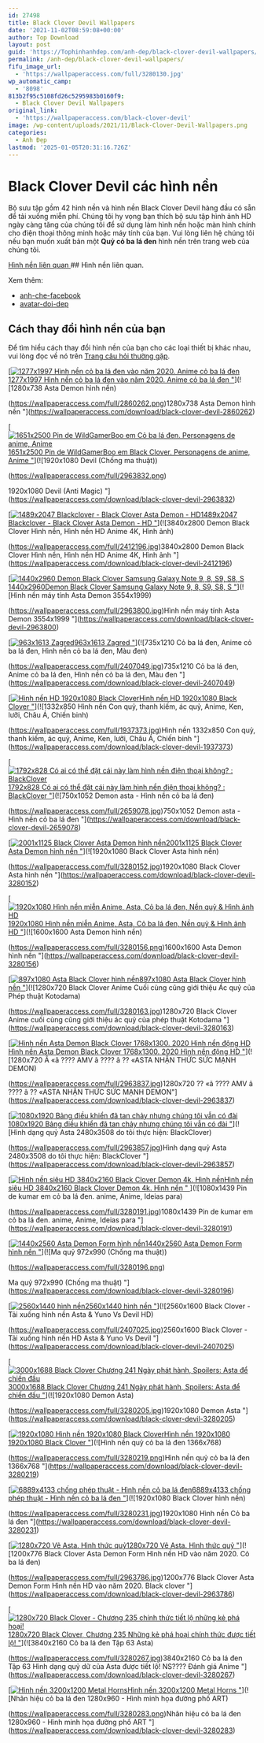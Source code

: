 ```yaml
---
id: 27498
title: Black Clover Devil Wallpapers
date: '2021-11-02T08:59:08+00:00'
author: Top Download
layout: post
guid: 'https://Tophinhanhdep.com/anh-dep/black-clover-devil-wallpapers/'
permalink: /anh-dep/black-clover-devil-wallpapers/
fifu_image_url:
  - 'https://wallpaperaccess.com/full/3280130.jpg'
wp_automatic_camp:
  - '8098'
813b2f95c5108fd26c5295983b0160f9:
  - Black Clover Devil Wallpapers
original_link:
  - 'https://wallpaperaccess.com/black-clover-devil'
image: /wp-content/uploads/2021/11/Black-Clover-Devil-Wallpapers.png
categories:
  - Ảnh Đẹp
lastmod: '2025-01-05T20:31:16.726Z'
---
```

# Black Clover Devil các hình nền

Bộ sưu tập gồm 42 hình nền và hình nền Black Clover Devil hàng đầu có sẵn để tải xuống miễn phí. Chúng tôi hy vọng bạn thích bộ sưu tập hình ảnh HD ngày càng tăng của chúng tôi để sử dụng làm hình nền hoặc màn hình chính cho điện thoại thông minh hoặc máy tính của bạn. Vui lòng liên hệ chúng tôi nếu bạn muốn xuất bản một **Quỷ cỏ ba lá đen** hình nền trên trang web của chúng tôi.

[Hình nền liên quan ](#related) ## Hình nền liên quan.

   
 Xem thêm:

   
- [anh-che-facebook](https://tophinhanhdep.com/anh-che/anh-che-facebook/)
- [avatar-doi-dep](https://tophinhanhdep.com/anh-avatar/avatar-doi-dep/)

## Cách thay đổi hình nền của bạn

Để tìm hiểu cách thay đổi hình nền của bạn cho các loại thiết bị khác nhau, vui lòng đọc về nó trên [Trang câu hỏi thường gặp](https://tophinhanhdep.com/faq/).

  
[[![1277x1997 Hình nền cỏ ba lá đen vào năm 2020. Anime cỏ ba lá đen](https://wallpaperaccess.com/full/3280130.jpg)1277x1997 Hình nền cỏ ba lá đen vào năm 2020. Anime cỏ ba lá đen "](https://wallpaperaccess.com/download/black-clover-devil-3280130)](![1280x738 Asta Demon hình nền)

(https://wallpaperaccess.com/full/2860262.png)1280x738 Asta Demon hình nền "](https://wallpaperaccess.com/download/black-clover-devil-2860262)

[[![1651x2500 Pin de WildGamerBoo em Cỏ ba lá đen.  Personagens de anime, Anime](https://wallpaperaccess.com/full/3280133.jpg)1651x2500 Pin de WildGamerBoo em Black Clover. Personagens de anime, Anime "](https://wallpaperaccess.com/download/black-clover-devil-3280133)](![1920x1080 Devil (Chống ma thuật))

(https://wallpaperaccess.com/full/2963832.png)

1920x1080 Devil (Anti Magic) "](https://wallpaperaccess.com/download/black-clover-devil-2963832)

[[![1489x2047 Blackclover - Black Clover Asta Demon - HD](https://wallpaperaccess.com/full/1937359.jpg)1489x2047 Blackclover - Black Clover Asta Demon - HD "](https://wallpaperaccess.com/download/black-clover-devil-1937359)](![3840x2800 Demon Black Clover Hình nền, Hình nền HD Anime 4K, Hình ảnh)

(https://wallpaperaccess.com/full/2412196.jpg)3840x2800 Demon Black Clover Hình nền, Hình nền HD Anime 4K, Hình ảnh "](https://wallpaperaccess.com/download/black-clover-devil-2412196)

[[![1440x2960 ​​Demon Black Clover Samsung Galaxy Note 9, 8, S9, S8, S](https://wallpaperaccess.com/full/2860256.jpg)1440x2960 ​​Demon Black Clover Samsung Galaxy Note 9, 8, S9, S8, S "](https://wallpaperaccess.com/download/black-clover-devil-2860256)](![Hình nền máy tính Asta Demon 3554x1999)

(https://wallpaperaccess.com/full/2963800.jpg)Hình nền máy tính Asta Demon 3554x1999 "](https://wallpaperaccess.com/download/black-clover-devil-2963800)

[[![963x1613 Zagred](https://wallpaperaccess.com/full/3280140.png)963x1613 Zagred "](https://wallpaperaccess.com/download/black-clover-devil-3280140)](![735x1210 Cỏ ba lá đen, Anime cỏ ba lá đen, Hình nền cỏ ba lá đen, Màu đen)

(https://wallpaperaccess.com/full/2407049.jpg)735x1210 Cỏ ba lá đen, Anime cỏ ba lá đen, Hình nền cỏ ba lá đen, Màu đen "](https://wallpaperaccess.com/download/black-clover-devil-2407049)

[[![Hình nền HD 1920x1080 Black Clover](https://wallpaperaccess.com/full/1678555.jpg)Hình nền HD 1920x1080 Black Clover "](https://wallpaperaccess.com/download/black-clover-devil-1678555)](![1332x850 Hình nền Con quỷ, thanh kiếm, ác quỷ, Anime, Ken, lưỡi, Châu Á, Chiến binh)

(https://wallpaperaccess.com/full/1937373.jpg)Hình nền 1332x850 Con quỷ, thanh kiếm, ác quỷ, Anime, Ken, lưỡi, Châu Á, Chiến binh "](https://wallpaperaccess.com/download/black-clover-devil-1937373)

[[![1792x828 Có ai có thể đặt cái này làm hình nền điện thoại không?  : BlackClover](https://wallpaperaccess.com/full/2410912.jpg)1792x828 Có ai có thể đặt cái này làm hình nền điện thoại không? : BlackClover "](https://wallpaperaccess.com/download/black-clover-devil-2410912)](![750x1052 Demon asta - Hình nền cỏ ba lá đen)

(https://wallpaperaccess.com/full/2659078.jpg)750x1052 Demon asta - Hình nền cỏ ba lá đen "](https://wallpaperaccess.com/download/black-clover-devil-2659078)

[[![2001x1125 Black Clover Asta Demon hình nền](https://wallpaperaccess.com/full/3280146.png)2001x1125 Black Clover Asta Demon hình nền "](https://wallpaperaccess.com/download/black-clover-devil-3280146)](![1920x1080 Black Clover Asta hình nền)

(https://wallpaperaccess.com/full/3280152.jpg)1920x1080 Black Clover Asta hình nền "](https://wallpaperaccess.com/download/black-clover-devil-3280152)

[[![1920x1080 Hình nền miễn Anime, Asta, Cỏ ba lá đen, Nền quỷ & Hình ảnh HD](https://wallpaperaccess.com/full/885236.jpg)1920x1080 Hình nền miễn Anime, Asta, Cỏ ba lá đen, Nền quỷ &amp; Hình ảnh HD "](https://wallpaperaccess.com/download/black-clover-devil-885236)](![1600x1600 Asta Demon hình nền)

(https://wallpaperaccess.com/full/3280156.png)1600x1600 Asta Demon hình nền "](https://wallpaperaccess.com/download/black-clover-devil-3280156)

[[![897x1080 Asta Black Clover hình nền](https://wallpaperaccess.com/full/2410828.jpg)897x1080 Asta Black Clover hình nền "](https://wallpaperaccess.com/download/black-clover-devil-2410828)](![1280x720 Black Clover Anime Cuối cùng cũng giới thiệu Ác quỷ của Phép thuật Kotodama)

(https://wallpaperaccess.com/full/3280163.jpg)1280x720 Black Clover Anime cuối cùng cũng giới thiệu ác quỷ của phép thuật Kotodama "](https://wallpaperaccess.com/download/black-clover-devil-3280163)

[[![Hình nền Asta Demon Black Clover 1768x1300.  2020 Hình nền động HD](https://wallpaperaccess.com/full/3280164.png)Hình nền Asta Demon Black Clover 1768x1300. 2020 Hình nền động HD "](https://wallpaperaccess.com/download/black-clover-devil-3280164)](![1280x720 Â «ã ????  AMV ã ???? â ?? «ASTA NHẬN THỨC SỨC MẠNH DEMON)

(https://wallpaperaccess.com/full/2963837.jpg)1280x720 ?? «ã ???? AMV ã ???? â ?? «ASTA NHẬN THỨC SỨC MẠNH DEMON"](https://wallpaperaccess.com/download/black-clover-devil-2963837)

[[![1080x1920 Bảng điều khiển đã tan chảy nhưng chúng tôi vẫn có đài](https://wallpaperaccess.com/full/3280167.jpg)1080x1920 Bảng điều khiển đã tan chảy nhưng chúng tôi vẫn có đài "](https://wallpaperaccess.com/download/black-clover-devil-3280167)](![Hình dạng quỷ Asta 2480x3508 do tôi thực hiện: BlackClover)

(https://wallpaperaccess.com/full/2963857.jpg)Hình dạng quỷ Asta 2480x3508 do tôi thực hiện: BlackClover "](https://wallpaperaccess.com/download/black-clover-devil-2963857)

[[![Hình nền siêu HD 3840x2160 Black Clover Demon 4k.  Hình nền](https://wallpaperaccess.com/full/3280185.png)Hình nền siêu HD 3840x2160 Black Clover Demon 4k. Hình nền " ](https://wallpaperaccess.com/download/black-clover-devil-3280185)](![1080x1439 Pin de kumar em cỏ ba lá đen.  anime, Anime, Ideias para)

(https://wallpaperaccess.com/full/3280191.jpg)1080x1439 Pin de kumar em cỏ ba lá đen. anime, Anime, Ideias para "](https://wallpaperaccess.com/download/black-clover-devil-3280191)

[[![1440x2560 Asta Demon Form hình nền](https://wallpaperaccess.com/full/3280193.png)1440x2560 Asta Demon Form hình nền "](https://wallpaperaccess.com/download/black-clover-devil-3280193)](![Ma quỷ 972x990 (Chống ma thuật))

(https://wallpaperaccess.com/full/3280196.png)

Ma quỷ 972x990 (Chống ma thuật) "](https://wallpaperaccess.com/download/black-clover-devil-3280196)

[[![2560x1440 hình nền](https://wallpaperaccess.com/full/885215.jpg)2560x1440 hình nền "](https://wallpaperaccess.com/download/black-clover-devil-885215)](![2560x1600 Black Clover - Tải xuống hình nền Asta & Yuno Vs Devil HD)

(https://wallpaperaccess.com/full/2407025.jpg)2560x1600 Black Clover - Tải xuống hình nền HD Asta &amp; Yuno Vs Devil "](https://wallpaperaccess.com/download/black-clover-devil-2407025)

[[![3000x1688 Black Clover Chương 241 Ngày phát hành, Spoilers: Asta để chiến đấu](https://wallpaperaccess.com/full/3280200.jpg)3000x1688 Black Clover Chương 241 Ngày phát hành, Spoilers: Asta để chiến đấu "](https://wallpaperaccess.com/download/black-clover-devil-3280200)](![1920x1080 Demon Asta)

(https://wallpaperaccess.com/full/3280205.jpg)1920x1080 Demon Asta "](https://wallpaperaccess.com/download/black-clover-devil-3280205)

[[![1920x1080 Hình nền 1920x1080 Black Clover](https://wallpaperaccess.com/full/3280208.png)Hình nền 1920x1080 1920x1080 Black Clover "](https://wallpaperaccess.com/download/black-clover-devil-3280208)](![Hình nền quỷ cỏ ba lá đen 1366x768)

(https://wallpaperaccess.com/full/3280219.png)Hình nền quỷ cỏ ba lá đen 1366x768 "](https://wallpaperaccess.com/download/black-clover-devil-3280219)

[[![6889x4133 chống phép thuật - Hình nền cỏ ba lá đen](https://wallpaperaccess.com/full/3280220.jpg)6889x4133 chống phép thuật - Hình nền cỏ ba lá đen "](https://wallpaperaccess.com/download/black-clover-devil-3280220)](![1920x1080 Black Clover hình nền)

(https://wallpaperaccess.com/full/3280231.jpg)1920x1080 Hình nền Cỏ ba lá đen "](https://wallpaperaccess.com/download/black-clover-devil-3280231)

[[![1280x720 Vẽ Asta.  Hình thức quỷ](https://wallpaperaccess.com/full/2963803.jpg)1280x720 Vẽ Asta. Hình thức quỷ "](https://wallpaperaccess.com/download/black-clover-devil-2963803)](![1200x776 Black Clover Asta Demon Form Hình nền HD vào năm 2020. Cỏ ba lá đen)

(https://wallpaperaccess.com/full/2963786.jpg)1200x776 Black Clover Asta Demon Form Hình nền HD vào năm 2020. Black clover "](https://wallpaperaccess.com/download/black-clover-devil-2963786)

[[![1280x720 Black Clover - Chương 235 chính thức tiết lộ những kẻ phá hoại!](https://wallpaperaccess.com/full/3280245.jpg)1280x720 Black Clover, Chương 235 Những kẻ phá hoại chính thức được tiết lộ! "](https://wallpaperaccess.com/download/black-clover-devil-3280245)](![3840x2160 Cỏ ba lá đen Tập 63 Asta)

(https://wallpaperaccess.com/full/3280267.jpg)3840x2160 Cỏ ba lá đen Tập 63 Hình dạng quỷ dữ của Asta được tiết lộ! NS???? Đánh giá Anime "](https://wallpaperaccess.com/download/black-clover-devil-3280267)

[[![Hình nền 3200x1200 Metal Horns](https://wallpaperaccess.com/full/3280276.jpg)Hình nền 3200x1200 Metal Horns "](https://wallpaperaccess.com/download/black-clover-devil-3280276)](![Nhãn hiệu cỏ ba lá đen 1280x960 - Hình minh họa đường phố ART)

(https://wallpaperaccess.com/full/3280283.png)Nhãn hiệu cỏ ba lá đen 1280x960 - Hình minh họa đường phố ART "](https://wallpaperaccess.com/download/black-clover-devil-3280283)

